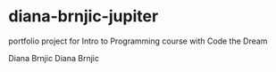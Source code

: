 # diana-brnjic-jupiter
portfolio project for Intro to Programming course with Code the Dream

Diana Brnjic
Diana Brnjic